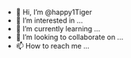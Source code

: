 - 👋 Hi, I’m @happy1Tiger
- 👀 I’m interested in ...
- 🌱 I’m currently learning ...
- 💞️ I’m looking to collaborate on ...
- 📫 How to reach me ...

<!---
happy1Tiger/happy1Tiger is a ✨ special ✨ repository because its `README.md` (this file) appears on your GitHub profile.
You can click the Preview link to take a look at your changes.
--->
